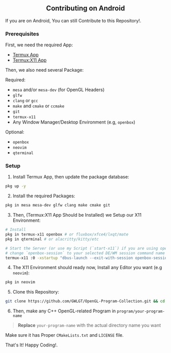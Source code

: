 <h2 style="text-align: center">Contributing on Android</h2>

If you are on Android, You can still Contribute to this Repository!.

### Prerequisites

First, we need the required App:

- [Termux App](https://github.com/termux/termux-app)
- [Termux:X11 App](https://github.com/termux/termux-x11)

Then, we also need several Package:

Required:

- `mesa` and/or `mesa-dev` (for OpenGL Headers)
- `glfw`
- `clang` or `gcc`
- `make` and `cmake` or `ccmake`
- `git`
- `termux-x11`
- Any Window Manager/Desktop Environment (e.g, `openbox`)

Optional:

- `openbox`
- `neovim`
- `qterminal`

### Setup

1. Install Termux App, then update the package database:

```bash
pkg up -y
```

2. Install the required Packages:

```bash
pkg in mesa mesa-dev glfw clang make cmake git
```

3. Then, (Termux:X11 App Should be Installed) we Setup our X11 Environment:

```bash
# Install
pkg in termux-x11 openbox # or fluxbox/xfce4/lxqt/mate
pkg in qterminal # or alacritty/kitty/etc

# Start the Server (or use my Script (`start-x11`) if you are using openbox)
# change `openbox-session` to your selected DE/WM session command name
termux-x11 :0 -xstartup "dbus-launch --exit-with-session openbox-session"
```

4. The X11 Environment should ready now, Install any Editor you want (e.g `neovim`):

```bash
pkg in neovim
```

5. Clone this Repository:

```bash
git clone https://github.com/GWLGT/OpenGL-Program-Collection.git && cd OpenGL-Program-Collection
```

6. Then, make any C++ OpenGL-related Program in `program/your-program-name`

> **Replace** `your-program-name` with the actual directory name you want

Make sure it has Proper `CMakeLists.txt` and `LICENSE` file.

That's It! Happy Coding!.
